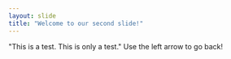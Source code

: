 ```yaml
---
layout: slide
title: "Welcome to our second slide!"
---
```

"This is a test.  This is only a test."
Use the left arrow to go back!
